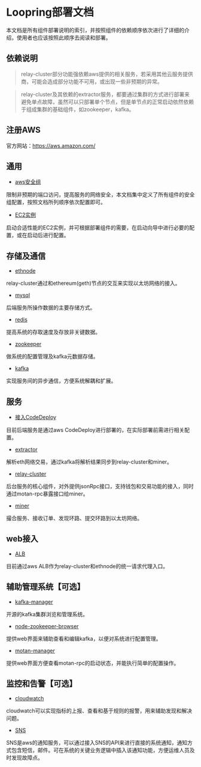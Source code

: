 # Loopring部署文档

本文档是所有组件部署说明的索引，并按照组件的依赖顺序依次进行了详细的介绍，使用者也应该按照此顺序去阅读和部署。

## 依赖说明

> relay-cluster部分功能强依赖aws提供的相关服务，若采用其他云服务提供商，可能会造成部分功能不可用，或出现一些非预期的异常。

> relay-cluster及其依赖的extractor服务，都要通过集群的方式进行部署来避免单点故障，虽然可以只部署单个节点，但是单节点的正常启动依然依赖于组成集群的基础组件，如zookeeper，kafka。

## 注册AWS

官方网站：https://aws.amazon.com/

## 通用

* [aws安全组](security_group_cn.md)

限制非预期的端口访问，提高服务的网络安全，本文档集中定义了所有组件的安全组配置，按照文档所列顺序依次配置即可。

* [EC2实例](new_ec2_cn.md)

启动合适性能的EC2实例，并可根据部署组件的需要，在启动向导中进行必要的配置，或在启动后进行配置。

## 存储及通信
* [ethnode](deploy_geth_cn.md)

relay-cluster通过和ethereum(geth)节点的交互来实现以太坊网络的接入。

* [mysql](deploy_mysql_cn.md)

后端服务所操作数据的主要存储方式。

* [redis](deploy_redis_cn.md)

提高系统的存取速度及存放非关键数据。

* [zookeeper](deploy_zookeeper_cn.md)

做系统的配置管理及kafka元数据存储。

* [kafka](deploy_kafka_cn.md)

实现服务间的异步通信，方便系统解耦和扩展。

## 服务
* [接入CodeDeploy](codedeploy_cn.md)

目前后端服务是通过aws CodeDeploy进行部署的，在实际部署前需进行相关配置。

* [extractor](deploy_extractor_cn.md)

解析eth网络交易，通过kafka将解析结果同步到relay-cluster和miner。

* [relay-cluster](deploy_relay_cluster_cn.md)

后台服务的核心组件，对外提供jsonRpc接口，支持钱包和交易功能的接入，同时通过motan-rpc暴露接口给miner。

* [miner](deploy_miner_cn.md)

撮合服务、接收订单、发现环路、提交环路到以太坊网络。

## web接入

* [ALB](deploy_alb_cn.md)

目前通过aws ALB作为relay-cluster和ethnode的统一请求代理入口。

## 辅助管理系统【可选】
* [kafka-manager](deploy_kafka_manager_cn.md)

开源的kafka集群浏览和管理系统。

* [node-zookeeper-browser](deploy_zk_browser_cn.md)

提供web界面来辅助查看和编辑kafka，以便对系统进行配置管理。

* [motan-manager](deploy_motan_manager_cn.md)

提供web界面方便查看motan-rpc的启动状态，并能执行简单的配置操作。

## 监控和告警【可选】
* [cloudwatch](cloudwatch_cn.md)

cloudwatch可以实现指标的上报、查看和基于规则的报警，用来辅助发现和解决问题。

* [SNS](sns_cn.md)

SNS是aws的通知服务，可以通过接入SNS的API来进行直接的系统通知，通知方式包含短信，邮件。可在系统的关键业务逻辑中插入该通知功能，方便运维人员及时发现故障点。
